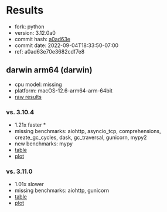 # Results

- fork: python
- version: 3.12.0a0
- commit hash: [a0ad63e](https://github.com/python/cpython/commit/a0ad63e)
- commit date: 2022-09-04T18:33:50-07:00
- ref: a0ad63e70e3682cdf7e8

## darwin arm64 (darwin)

- cpu model: missing
- platform: macOS-12.6-arm64-arm-64bit
- [raw results](bm-20220904-darwin-arm64-python-a0ad63e70e3682cdf7e8-3.12.0a0-a0ad63e.json)

### vs. 3.10.4

- 1.21x faster \*
- missing benchmarks: aiohttp, asyncio_tcp, comprehensions, create_gc_cycles, dask, gc_traversal, gunicorn, mypy2
- new benchmarks: mypy
- [table](bm-20220904-darwin-arm64-python-a0ad63e70e3682cdf7e8-3.12.0a0-a0ad63e-vs-3.10.4.md)
- [plot](bm-20220904-darwin-arm64-python-a0ad63e70e3682cdf7e8-3.12.0a0-a0ad63e-vs-3.10.4.png)

### vs. 3.11.0

- 1.01x slower
- missing benchmarks: aiohttp, gunicorn
- [table](bm-20220904-darwin-arm64-python-a0ad63e70e3682cdf7e8-3.12.0a0-a0ad63e-vs-3.11.0.md)
- [plot](bm-20220904-darwin-arm64-python-a0ad63e70e3682cdf7e8-3.12.0a0-a0ad63e-vs-3.11.0.png)

